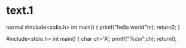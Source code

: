 # text.1
normal
#include<stdio.h>
int main()
{
printf("hello world"\n);
return0;
}


#include<stdio.h>
int main()
{ 
char ch='A';
printf("%c\n",ch);
return0;
